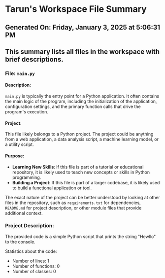 # Tarun's Workspace File Summary
## Generated On: Friday, January 3, 2025 at 5:06:31 PM
This summary lists all files in the workspace with brief descriptions.
---
### File: `main.py`

#### Description:
`main.py` is typically the entry point for a Python application. It often contains the main logic of the program, including the initialization of the application, configuration settings, and the primary function calls that drive the program's execution.

#### Project:
This file likely belongs to a Python project. The project could be anything from a web application, a data analysis script, a machine learning model, or a utility script.

#### Purpose:
- **Learning New Skills**: If this file is part of a tutorial or educational repository, it is likely used to teach new concepts or skills in Python programming.
- **Building a Project**: If this file is part of a larger codebase, it is likely used to build a functional application or tool.

The exact nature of the project can be better understood by looking at other files in the repository, such as `requirements.txt` for dependencies, `README.md` for project description, or other module files that provide additional context. 
### Project Description:
 The provided code is a simple Python script that prints the string "Hewllo" to the console. 

Statistics about the code:
- Number of lines: 1
- Number of functions: 0
- Number of classes: 0
